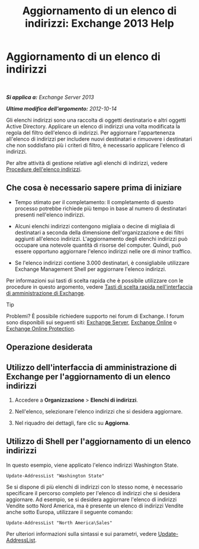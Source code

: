 ﻿---
title: 'Aggiornamento di un elenco di indirizzi: Exchange 2013 Help'
TOCTitle: Aggiornamento di un elenco di indirizzi
ms:assetid: 163e7099-cf14-4bb0-a84c-1401e9db670e
ms:mtpsurl: https://technet.microsoft.com/it-it/library/Aa996375(v=EXCHG.150)
ms:contentKeyID: 50480041
ms.date: 05/22/2018
mtps_version: v=EXCHG.150
f1_keywords:
- Microsoft.Exchange.Management.SnapIn.Esm.OrganizationConfiguration.Mailbox.UpdateAddressListWizardForm.ScheduleWizardPage
ms.translationtype: MT
---

# Aggiornamento di un elenco di indirizzi

 

_**Si applica a:** Exchange Server 2013_

_**Ultima modifica dell'argomento:** 2012-10-14_

Gli elenchi indirizzi sono una raccolta di oggetti destinatario e altri oggetti Active Directory. Applicare un elenco di indirizzi una volta modificata la regola del filtro dell'elenco di indirizzi. Per aggiornare l'appartenenza all'elenco di indirizzi per includere nuovi destinatari e rimuovere i destinatari che non soddisfano più i criteri di filtro, è necessario applicare l'elenco di indirizzi.

Per altre attività di gestione relative agli elenchi di indirizzi, vedere [Procedure dell'elenco indirizzi](address-list-procedures-exchange-2013-help.md).

## Che cosa è necessario sapere prima di iniziare

  - Tempo stimato per il completamento: Il completamento di questo processo potrebbe richiede più tempo in base al numero di destinatari presenti nell'elenco indirizzi.

  - Alcuni elenchi indirizzi contengono migliaia o decine di migliaia di destinatari a seconda della dimensione dell'organizzazione e dei filtri aggiunti all'elenco indirizzi. L'aggiornamento degli elenchi indirizzi può occupare una notevole quantità di risorse del computer. Quindi, può essere opportuno aggiornare l'elenco indirizzi nelle ore di minor traffico.

  - Se l'elenco indirizzi contiene 3.000 destinatari, è consigliabile utilizzare Exchange Management Shell per aggiornare l'elenco indirizzi.

Per informazioni sui tasti di scelta rapida che è possibile utilizzare con le procedure in questo argomento, vedere [Tasti di scelta rapida nell'interfaccia di amministrazione di Exchange](keyboard-shortcuts-in-the-exchange-admin-center-exchange-online-protection-help.md).


> [!TIP]
> Problemi? È possibile richiedere supporto nei forum di Exchange. I forum sono disponibili sui seguenti siti: <A href="https://go.microsoft.com/fwlink/p/?linkid=60612">Exchange Server</A>, <A href="https://go.microsoft.com/fwlink/p/?linkid=267542">Exchange Online</A> o <A href="https://go.microsoft.com/fwlink/p/?linkid=285351">Exchange Online Protection</A>.



## Operazione desiderata

## Utilizzo dell'interfaccia di amministrazione di Exchange per l'aggiornamento di un elenco indirizzi

1.  Accedere a **Organizzazione** \> **Elenchi di indirizzi**.

2.  Nell'elenco, selezionare l'elenco indirizzi che si desidera aggiornare.

3.  Nel riquadro dei dettagli, fare clic su **Aggiorna**.

## Utilizzo di Shell per l'aggiornamento di un elenco indirizzi

In questo esempio, viene applicato l'elenco indirizzi Washington State.

    Update-AddressList "Washington State"

Se si dispone di più elenchi di indirizzi con lo stesso nome, è necessario specificare il percorso completo per l'elenco di indirizzi che si desidera aggiornare. Ad esempio, se si desidera aggiornare l'elenco di indirizzi Vendite sotto Nord America, ma è presente un elenco di indirizzi Vendite anche sotto Europa, utilizzare il seguente comando:

    Update-AddressList "North America\Sales"

Per ulteriori informazioni sulla sintassi e sui parametri, vedere [Update-AddressList](https://technet.microsoft.com/it-it/library/aa997982\(v=exchg.150\)).

